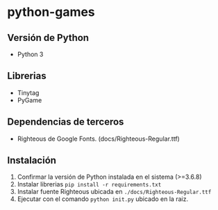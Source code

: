 # python-games

## Versión de Python

* Python 3

## Librerias

* Tinytag
* PyGame

## Dependencias de terceros

* Righteous de Google Fonts. (docs/Righteous-Regular.ttf)

## Instalación

1. Confirmar la versión de Python instalada en el sistema (>=3.6.8)
2. Instalar librerias ```pip install -r requirements.txt```
3. Instalar fuente Righteous ubicada en ```./docs/Righteous-Regular.ttf```
4. Ejecutar con el comando ```python init.py``` ubicado en la raiz.